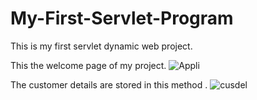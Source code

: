 # My-First-Servlet-Program


This is my first servlet dynamic web project.

This the welcome page of my project.
![Appli](https://user-images.githubusercontent.com/116793538/204211430-f3d52801-6615-47b8-9bf1-872753e40f66.png)

The customer details are stored in this method .
![cusdel](https://user-images.githubusercontent.com/116793538/204211899-7adafc57-f071-4c2d-bab2-a38795949bbb.png)











